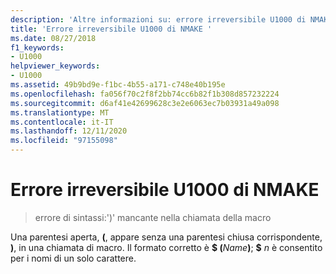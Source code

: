 ```yaml
---
description: 'Altre informazioni su: errore irreversibile U1000 di NMAKE'
title: 'Errore irreversibile U1000 di NMAKE '
ms.date: 08/27/2018
f1_keywords:
- U1000
helpviewer_keywords:
- U1000
ms.assetid: 49b9bd9e-f1bc-4b55-a171-c748e40b195e
ms.openlocfilehash: fa056f70c2f8f2bb74cc6b82f1b308d857232224
ms.sourcegitcommit: d6af41e42699628c3e2e6063ec7b03931a49a098
ms.translationtype: MT
ms.contentlocale: it-IT
ms.lasthandoff: 12/11/2020
ms.locfileid: "97155098"
---
```

# <a name="nmake-fatal-error-u1000"></a>Errore irreversibile U1000 di NMAKE 

> errore di sintassi:')' mancante nella chiamata della macro

Una parentesi aperta, **(**, appare senza una parentesi chiusa corrispondente, **)**, in una chiamata di macro. Il formato corretto è **$ (**<em>Name</em>**)**; **$** <em>n</em> è consentito per i nomi di un solo carattere.
